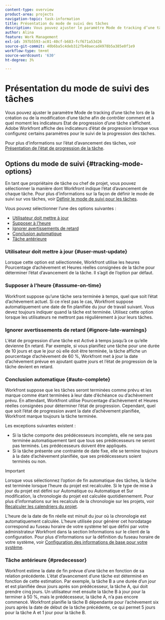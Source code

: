 ```yaml
---
content-type: overview
product-area: projects
navigation-topic: task-information
title: Présentation du mode de suivi des tâches
description: Vous pouvez ajuster le paramètre Mode de tracking d’une tâche lors de la création ou de la modification d’une tâche afin de contrôler comment et à quel moment les indicateurs Etat de progression d’une tâche s’affichent. Adobe Workfront affiche des indicateurs d’état de progression lorsque vous configurez certains paramètres pour le suivi de la progression des tâches.
author: Alina
feature: Work Management
exl-id: 397b5593-ac01-40cf-b683-fcf671a53d26
source-git-commit: 40b6ba5c4deb312fb40aecad4978b5a385e0f1e9
workflow-type: tm+mt
source-wordcount: '630'
ht-degree: 3%

---
```


# Présentation du mode de suivi des tâches

Vous pouvez ajuster le paramètre Mode de tracking d’une tâche lors de la création ou de la modification d’une tâche afin de contrôler comment et à quel moment les indicateurs Etat de progression d’une tâche s’affichent. Adobe Workfront affiche des indicateurs d’état de progression lorsque vous configurez certains paramètres pour le suivi de la progression des tâches.

Pour plus d’informations sur l’état d’avancement des tâches, voir [Présentation de l’état de progression de la tâche](../../../manage-work/tasks/task-information/task-progress-status.md).

<!--
<div data-mc-conditions="QuicksilverOrClassic.Draft mode">
<h2>Set Tracking Mode for tasks</h2>
<p>(NOTE: drafted, because we created a new article and linked it below. Left this article as a "Overview" article only.) </p>
<p>To set the tracking mode:</p>
<ol>
<li value="1">Go to the task you want to set the tracking mode for.</li>
<li value="2"> <p data-mc-conditions="QuicksilverOrClassic.Quicksilver">Click the <strong>More</strong> icon <img src="assets/qs-more-icon-on-an-object.png">next to the name of the task, then click&nbsp;<strong>Edit</strong>.</p> <p>The Edit Task dialog box opens. </p> </li>
<li value="3"> <p>In the&nbsp;<strong>Settings</strong> section, use the&nbsp;<strong>Tracking Mode</strong> drop-down menu to select the Tracking Mode for the task.</p> <p>For more information about the tracking mode options, see the <a href="#tracking-mode-options" class="MCXref xref" xrefformat="{para}">Tracking Mode options</a> section in this article. </p> </li>
<li value="4">Click&nbsp;<strong>Save Changes.</strong></li>
</ol>
</div>
-->

## Options du mode de suivi {#tracking-mode-options}

En tant que propriétaire de tâche ou chef de projet, vous pouvez sélectionner la manière dont Workfront indique l’état d’avancement de chaque tâche. Pour plus d’informations sur la façon de définir le mode de suivi sur vos tâches, voir [Définir le mode de suivi pour les tâches](../../../manage-work/tasks/task-information/set-tracking-mode-for-tasks.md).

Vous pouvez sélectionner l’une des options suivantes :

* [Utilisateur doit mettre à jour](#user-must-update)
* [Supposer à l&#39;heure](#assume-on-time)
* [Ignorer avertissements de retard](#ignore-late-warnings)
* [Conclusion automatique](#auto-complete)
* [Tâche antérieure](#predecessor)

### Utilisateur doit mettre à jour {#user-must-update}

Lorsque cette option est sélectionnée, Workfront utilise les heures Pourcentage d’achèvement et Heures réelles consignées de la tâche pour déterminer l’état d’avancement de la tâche. Il s’agit de l’option par défaut.

### Supposer à l&#39;heure {#assume-on-time}

Workfront suppose qu’une tâche sera terminée à temps, quel que soit l’état d’achèvement actuel. Si ce n’est pas le cas, Workfront suppose automatiquement une date de fin planifiée du jour de travail suivant. Vous devez toujours indiquer quand la tâche est terminée. Utilisez cette option lorsque les utilisateurs ne mettront pas régulièrement à jour leurs tâches.

### Ignorer avertissements de retard {#ignore-late-warnings}

L’état de progression d’une tâche est Activé à temps jusqu’à ce qu’elle devienne En retard. Par exemple, si vous planifiez une tâche pour une durée de 10 jours et que le jour où elle doit être terminée, la tâche affiche un pourcentage d’achèvement de 60 %, Workfront met à jour la date d’achèvement prévue en ajoutant quatre jours et l’état de progression de la tâche devient en retard.

### Conclusion automatique {#auto-complete}

Workfront suppose que les tâches seront terminées comme prévu et les marque comme étant terminées à leur date d’échéance ou d’achèvement prévu. En attendant, Workfront utilise Pourcentage d’achèvement et Heures réelles consignées pour déterminer l’état de progression. Cependant, quel que soit l’état de progression avant la date d’achèvement planifiée, Workfront marque toujours la tâche terminée.

Les exceptions suivantes existent :

* Si la tâche comporte des prédécesseurs incomplets, elle ne sera pas terminée automatiquement tant que tous ses prédécesseurs ne seront pas terminés. Les prédécesseurs doivent être appliqués.
* Si la tâche présente une contrainte de date fixe, elle se termine toujours à la date d’achèvement planifiée, que ses prédécesseurs soient terminés ou non.

>[!IMPORTANT]
>
>Lorsque vous sélectionnez l’option de fin automatique des tâches, la tâche est terminée lorsque l’heure du projet est recalculée. Si le type de mise à jour du projet est défini sur Automatique ou Automatique et Sur modification, la chronologie du projet est calculée quotidiennement. Pour plus d’informations sur les recalculs de la chronologie sur les projets, voir [Recalculer les calendriers du projet](../../../manage-work/projects/manage-projects/recalculate-project-timeline.md).
>
>L’heure de la date de fin réelle est minuit du jour où la chronologie est automatiquement calculée. L’heure utilisée pour générer cet horodatage correspond au fuseau horaire de votre système tel que défini par votre administrateur Workfront dans la section Informations sur le client de la configuration. Pour plus d’informations sur la définition du fuseau horaire de votre système, voir [Configuration des informations de base pour votre système](../../../administration-and-setup/get-started-wf-administration/configure-basic-info.md).

### Tâche antérieure {#predecessor}

Workfront estime la date de fin prévue d’une tâche en fonction de sa relation précédente. L’état d’avancement d’une tâche est déterminé en fonction de cette estimation. Par exemple, la tâche B a une durée d’un jour et est planifiée deux jours après son prédécesseur, la tâche A, qui doit prendre cinq jours. Un utilisateur met ensuite la tâche B à jour pour la terminer à 50 %, mais le prédécesseur, la tâche A, n’a pas encore commencé. Workfront planifie la tâche B dépendante pour l’achèvement six jours après la date de début de la tâche précédente, ce qui permet 5 jours pour la tâche A et 1 jour pour la tâche B.
